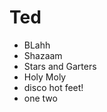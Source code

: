 Ted
==================

* BLahh 
* Shazaam 
* Stars and Garters 
* Holy Moly 
* disco hot feet! 
* one two 
